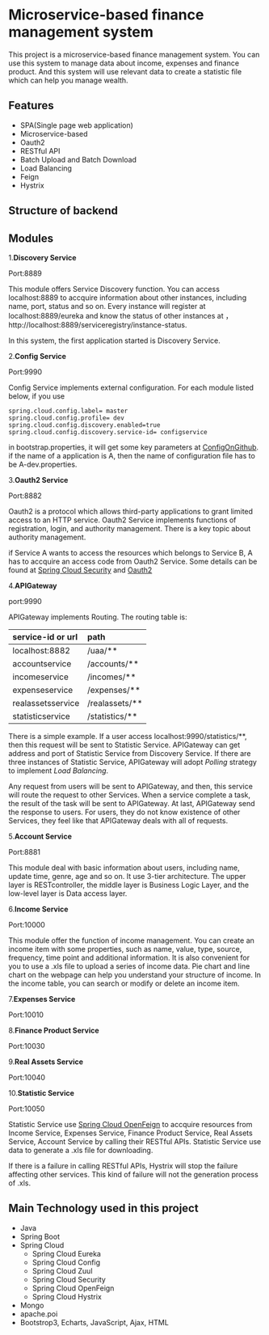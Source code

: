 # Microservice-based finance management system

This project is a microservice-based finance management system. You can use this system to manage data about income, expenses and finance product. And this system will use relevant data to create a statistic file which can help you manage wealth.

## Features

- SPA(Single page web application)
- Microservice-based
- Oauth2
- RESTful API
- Batch Upload and Batch Download
- Load Balancing
- Feign
- Hystrix

## Structure of backend



## Modules

1.**Discovery Service**

Port:8889

This module offers Service Discovery function. You can access localhost:8889 to accquire information about other instances, including name, port, status and so on. Every instance will register at localhost:8889/eureka and know the status of other instances at ，http://localhost:8889/serviceregistry/instance-status.

In this system, the first application started is Discovery Service.

2.**Config Service**

Port:9990

Config Service implements external configuration. For each module listed below, if you use

    spring.cloud.config.label= master
	spring.cloud.config.profile= dev
	spring.cloud.config.discovery.enabled=true
	spring.cloud.config.discovery.service-id= configservice

in bootstrap.properties, it will get some key parameters at [ConfigOnGithub](https://github.com/PhoeniXuzoo/Microservice-based-finance-management-system/tree/master/ConfigOnGithub). if the name of a application is A, then the name of configuration file has to be A-dev.properties.

3.**Oauth2 Service**

Port:8882

Oauth2 is a protocol which allows third-party applications to grant limited access to an HTTP service. Oauth2 Service implements functions of registration, login, and authority management. There is a key topic about authority management.

if Service A wants to access the resources which belongs to Service B, A has to accquire an access code from Oauth2 Service. Some details can be found at [Spring Cloud Security](https://spring.io/projects/spring-cloud-security) and [Oauth2](https://oauth.net/2)

4.**APIGateway**

port:9990

APIGateway implements Routing. The routing table is:


| service-id or url| path |
| :---------- | :---------- |
| localhost:8882 | /uaa/** |
| accountservice | /accounts/** |
| incomeservice | /incomes/** |
| expenseservice | /expenses/** |
| realassetsservice | /realassets/** |
| statisticservice | /statistics/** |

There is a simple example. If a user access localhost:9990/statistics/**, then this request will be sent to Statistic Service. APIGateway can get address and port of Statistic Service from Discovery Service. If there are three instances of Statistic Service, APIGateway will adopt *Polling* strategy to implement *Load Balancing*.

Any request from users will be sent to APIGateway, and then, this service will route the request to other Services. When a service complete a task, the result of the task will be sent to APIGateway. At last, APIGateway send the response to users. For users, they do not know existence of other Services, they feel like that APIGateway deals with all of requests.

5.**Account Service**

Port:8881

This module deal with basic information about users, including name, update time, genre, age and so on. It use 3-tier architecture. The upper layer is RESTcontroller, the middle layer is Business Logic Layer, and the low-level layer is Data access layer. 

6.**Income Service**

Port:10000

This module offer the function of income management. You can create an income item with some properties, such as name, value, type, source, frequency, time point and additional information. It is also convenient for you to use a .xls file to upload a series of income data. Pie chart and line chart on the webpage can help you understand your structure of income. In the income table, you can search or modify or delete an income item.

7.**Expenses Service**

Port:10010

8.**Finance Product Service**

Port:10030

9.**Real Assets Service**

Port:10040

10.**Statistic Service**

Port:10050

Statistic Service use [Spring Cloud OpenFeign](https://spring.io/projects/spring-cloud-openfeign) to accquire resources from Income Service, Expenses Service, Finance Product Service, Real Assets Service, Account Service by calling their RESTful APIs. Statistic Service use data to generate a .xls file for downloading.

If there is a failure in calling RESTful APIs, Hystrix will stop the failure affecting other services. This kind of failure will not the generation process of .xls.

## Main Technology used in this project

<ul>
	<li>Java</li>
	<li>Spring Boot</li>
	<li>
		Spring Cloud
		<ul>
			<li>Spring Cloud Eureka</li>
			<li>Spring Cloud Config</li>
			<li>Spring Cloud Zuul</li>
			<li>Spring Cloud Security</li>
			<li>Spring Cloud OpenFeign</li>
			<li>Spring Cloud Hystrix</li>
		</ul>
	</li>
	<li>Mongo</li>
	<li>apache.poi</li>
	<li>Bootstrop3, Echarts, JavaScript, Ajax, HTML</li>
</ul>